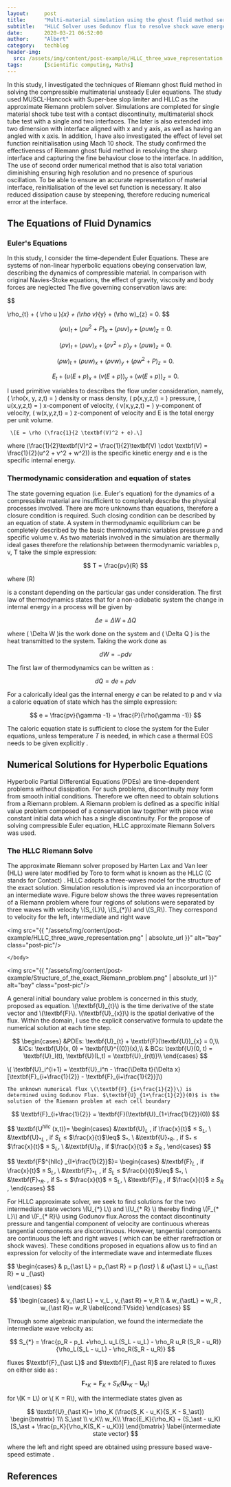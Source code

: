 ```yaml
---
layout:     post
title:      "Multi-material simulation using the ghost fluid method serie 1 - HLLC Solver"
subtitle:   "HLLC Solver uses Godunov flux to resolve shock wave emerged from hyperbolic PDEs. This finiste volume method ensure the conservative nature. "
date:       2020-03-21 06:52:00
author:     "Albert"
category:   techblog
header-img:
  src: /assets/img/content/post-example/HLLC_three_wave_representation.png
tags:       [Scientific computing, Maths]
---
```


<html>
<head>
  <meta charset="utf-8">
  <meta name="viewport" content="width=device-width">
  <title>MathJax example</title>
  <script src="https://polyfill.io/v3/polyfill.min.js?features=es6"></script>
  <script id="MathJax-script" async
          src="https://cdn.jsdelivr.net/npm/mathjax@3/es5/tex-mml-chtml.js">
  </script>
</head>
<body>
  
</body>
</html>


In this study, I investigated the techniques of Riemann ghost fluid method in solving the compressible multimaterial unsteady Euler equations. The study used MUSCL-Hancock with Super-bee slop limiter and HLLC as the approximate Riemann problem solver. Simulations are completed for single material shock tube test with a contact discontinuity, multimaterial shock tube test with a single and two interfaces. The later is also extended into two dimension with interface aligned with x and y axis, as well as having an angled with x axis. In addition, I have also investigated the effect of level set function reinitialisation using Mach 10 shock. The study confirmed the effectiveness of Riemann ghost fluid method in resolving the sharp interface and capturing the fine behaviour close to the interface. In addition, The use of second order numerical method that is also total variation diminishing ensuring high resolution and no presence of spurious oscillation. To be able to ensure an accurate representation of material interface, reinitialisation of the level set function is necessary. It also reduced dissipation cause by steepening, therefore reducing numerical error at the interface. 

<h2 class="section-heading">The Equations of Fluid Dynamics </h2>
<h3 class="section-heading">Euler's Equations </h3>

In this study, I consider the time-dependent Euler Equations. These are systems of non-linear hyperbolic equations obeying conservation law, describing the dynamics of compressible material. In comparison with original Navies-Stoke equations, the effect of gravity, viscosity and body forces are neglected 
The five governing conservation laws are: 


$$

  \rho_{t} + ( \rho u )_{x} + (\rho v)_{y} + (\rho w)_{z} = 0.
$$

$$
  (\rho u)_{t} + ( \rho u^2 + P )_{x} + (\rho u v)_{y} + (\rho u w)_{z} = 0.
$$

$$
  (\rho v)_{t} + ( \rho u v )_{x} + (\rho v^2 + p)_{y} + (\rho u w)_{z} = 0.
$$

$$
  (\rho w)_{t} + ( \rho u w )_{x} + (\rho v w)_{y} + (\rho w^2 + P)_{z} = 0.
$$

$$
  E_{t} + (u(E+p)_{x} + (v(E+p))_{y} + (w(E + p))_{z} = 0.
$$

<html>
<head>
  <meta charset="utf-8">
  <meta name="viewport" content="width=device-width">
  <title>MathJax example</title>
  <script src="https://polyfill.io/v3/polyfill.min.js?features=es6"></script>
  <script id="MathJax-script" async
          src="https://cdn.jsdelivr.net/npm/mathjax@3/es5/tex-mml-chtml.js">
  </script>
</head>
<body>
<p>
  
   I used primitive variables to describes the flow under consideration, namely, \( \rho(x, y, z,t) = \) density or mass density, \( p(x,y,z,t) = \) pressure, \( u(x,y,z,t) = \) x-component of velocity, \( v(x,y,z,t) = \) y-component of velocity, \( w(x,y,z,t) = \) z-component of velocity and E is the total energy per unit volume.
   
     \[E = \rho (\frac{1}{2 \textbf(V)^2 + e).\]
     
   where \(\frac{1}{2}\textbf(V)^2 = \frac{1}{2}\textbf(V) \cdot \textbf(V) = \frac{1}{2}(u^2 + v^2 + w^2)\) is the specific kinetic energy and e is the specific internal energy. 
</p>
</body>
</html>
<h3 class="section-heading">Thermodynamic consideration and equation of states </h3>



The state governing equation (i.e. Euler's equation) for the dynamics of a compressible material are insufficient to completely describe the physical processes involved. There are more unknowns than equations, therefore a closure condition is required. Such closing condition can be described by an equation of state.
A system in thermodynamic equilibrium can be completely described by the basic thermodynamic variables pressure $p$ and specific volume v. As two materials involved in the simulation are thermally ideal gases therefore the relationship between thermodynamic variables  p, v, T take the simple expression:

$$
    T = \frac{pv}{R}
$$

where \(R\)

is a constant depending on the particular gas under consideration. The first law of thermodynamics states that for a non-adiabatic system the change in internal energy in a process will be given by 

$$
    \Delta e  = \Delta W + \Delta Q
$$
<html>
<head>
  <meta charset="utf-8">
  <meta name="viewport" content="width=device-width">
  <title>MathJax example</title>
  <script src="https://polyfill.io/v3/polyfill.min.js?features=es6"></script>
  <script id="MathJax-script" async
          src="https://cdn.jsdelivr.net/npm/mathjax@3/es5/tex-mml-chtml.js">
  </script>
</head>
<body>
  
  where \( \Delta W \)is the work done on the system and  \( \Delta Q \) is the heat transmitted to the system. Taking the work done as 

  
</body>
</html>

$$
    dW = -pdv
$$

The first law of thermodynamics can be written as :

$$
    dQ = de + pdv
$$

For a calorically ideal gas the internal energy $e$ can be related to p and v via a caloric equation of state which has the simple expression:

$$
    e = \frac{pv}{\gamma -1} = \frac{P}{\rho(\gamma -1)}
$$

The caloric equation state is sufficient to close the system for the Euler equations, unless temperature 
$T$
is needed, in which case a thermal EOS needs to be given explicitly . 

<h2 class="section-heading">Numerical Solutions for Hyperbolic Equations</h2>

Hyperbolic Partial Differential Equations (PDEs) are time-dependent problems without dissipation. For such problems, discontinuity may form from smooth initial conditions. Therefore we often need to obtain solutions from a Riemann problem. A Riemann problem is defined as a specific initial value problem composed of a conservation law together with piece wise constant initial data which has a single discontinuity. For the propose of solving compressible Euler equation, HLLC approximate Riemann Solvers was used.

<h3 class="section-heading">The HLLC Riemann Solve</h3>
<html>
  <body>
    The approximate Riemann solver proposed by Harten Lax and Van leer (HLL) were later modified by Toro to form what is known as the HLLC (C stands for Contact) . HLLC adopts a three-waves model for the structure of the exact solution. Simulation resolution is improved via an incorporation of an intermediate wave. Figure below shows the three waves representation of a Riemann problem where four regions of solutions were separated by three waves with velocity \(S_{L}\), \(S_{*}\) and \(S_R\). They correspond to velocity for the left, intermediate and right wave

<img src="{{ "/assets/img/content/post-example/HLLC_three_wave_representation.png" | absolute_url }}" alt="bay" class="post-pic"/>

    </body>
</html>

<img src="{{ "/assets/img/content/post-example/Structure_of_the_exact_Riemann_problem.png" | absolute_url }}" alt="bay" class="post-pic"/>
<html>
  <body>
A general initial boundary value problem is concerned in this study, proposed as equation. \(\textbf{U}_{t}\) is the time derivative of the state vector and \(\textbf{F}\). \(\textbf{U}_{x})\) is the spatial derivative of the flux. Within the domain, I use the explicit conservative formula to update the numerical solution at each time step. 
   </body>
</html>

$$
\begin{cases}
   &PDEs:  \textbf{U}_{t} + \textbf{F}(\textbf{U})_{x} = 0,\\
   &ICs:  \textbf{U}(x, 0) = \textbf{U}^{(0)}(x),\\
   & BCs:  \textbf{U}(0, t) = \textbf{U}_I(t),   \textbf{U}(L,t) = \textbf{U}_{r(t)}\\
\end{cases}
$$

<html>
  <body>
    \( \textbf{U}_i^{i+1} = \textbf{U}_i^n - \frac{\Delta t}{\Delta x}[\textbf{F}_{i+\frac{1}{2}} - \textbf{F}_{i+\frac{1}{2}}]\)
    
    The unknown numerical flux \(\textbf{F}_{i+\frac{1}{2}}\) is determined using Godunov Flux. $\textbf{U}_{1+\frac{1}{2}}(0)$ is the solution of the Riemann problem at each cell boundary 
   </body>
</html>    

$$
   \textbf{F}_{i+\frac{1}{2}} = \textbf{F}(\textbf{U}_{1+\frac{1}{2}}(0))
$$

$$
\textbf{U$^{hllc}$ (x,t)}=
\begin{cases}
    &\textbf{U}$_L$  , if \frac{x}{t}$ $\leq$ S$_L$, \\
    &\textbf{U}$_{\ast L}$  , if $S_L$ $\leq$ $\frac{x}{t}$\leq$ S$_\ast$, \\
    &\textbf{U}$_{\ast R}$.  , if S$_\ast$  $\leq$ $\frac{x}{t}$ $\leq$ S$_L$, \\
    &\textbf{U}$_R$  , if $\frac{x}{t}$ $\geq$ $S_R$ , 
\end{cases}
$$

$$
\textbf{F$^{hllc} _{I+\frac{1}{2}}$}=
\begin{cases}
    &\textbf{F}$_L$  , if \frac{x}{t}$ $\leq$ S$_L$, \\
    &\textbf{F}$_{\ast L}$  , if $S_L$ $\leq$ $\frac{x}{t}$\leq$ S$_\ast$, \\
    &\textbf{F}$_{\ast R}$.  , if S$_\ast$  $\leq$ $\frac{x}{t}$ $\leq$ S$_L$, \\
    &\textbf{F}$_R$  , if $\frac{x}{t}$ $\geq$ $S_R$ , 
\end{cases}
$$

<html>
  <body>
    For HLLC approximate solver, we seek to find solutions for the two intermediate state vectors \(U_{*} L\) and \(U_{* R} \) thereby finding \(F_{* L}\) and \(F_{* R}\) using Godunov flux.Across the contact discontinuity pressure and tangential component of velocity are continuous whereas tangential components are discontinuous. However, tangential components are continuous the left and right waves ( which can be either rarefraction or shock waves). These conditions proposed in equations allow us to find an expression for velocity of the intermediate wave and intermediate fluxes 

   </body>
</html>

$$
\begin{cases}
   & p_{\ast L} =  p_{\ast R} = p _{\ast} \\
   & u_{\ast L} =  u_{\ast R} = u _{\ast} 
   
\end{cases}
$$

$$
\begin{cases}
   & v_{\ast L}  =  v_L  , v_{\ast R} = v_R \\
   & w_{\astL} =  w_R  ,  w_{\ast R}= w_R 
   \label{cond:TVside}
\end{cases}
$$

Through some algebraic manipulation, we found the intermediate the intermediate wave velocity as:

$$
    S_{*} = \frac{p_R - p_L +\rho_L u_L(S_L - u_L) - \rho_R u_R (S_R - u_R)}{\rho_L(S_L - u_L) - \rho_R(S_R - u_R)}
$$

<html>
  <body>
fluxes $\textbf{F}_{\ast L}$ and $\textbf{F}_{\ast R}$ are related to fluxes on either side as :
   </body>
</html>

$$
    \textbf{F}_ {\ast K} = \textbf{F}_{K} + S_K(\textbf{U}_{\ast K} - \textbf{U}_K)
$$

<html>
  <body>
for \(K = L\) or \( K = R\), with the intermediate states given as 
   </body>
</html>

$$
\textbf{U}_{\ast K}= \rho_K (\frac{S_K - u_K}{S_K - S_\ast})
    \begin{bmatrix}
    1\\
    S_\ast \\
    v_K\\
    w_K\\
    \frac{E_K}{\rho_K} + (S_\ast - u_K)[S_\ast + \frac{p_K}{\rho_K(S_K - u_K)}]
    \end{bmatrix}
    \label{intermediate state vector}
$$

where the left and right speed are obtained using pressure based wave-speed estimate .


<h2 class="section-heading">References</h2>
